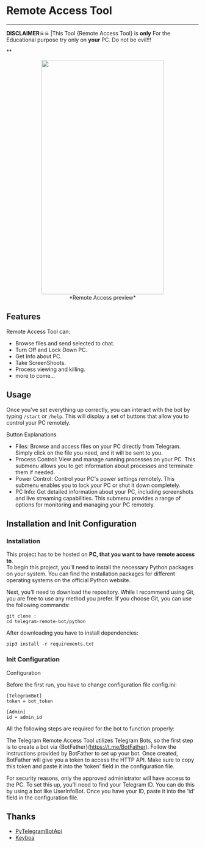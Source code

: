# Remote Access Tool #
***

**DISCLAIMER**☠☠ 
|This Tool {Remote Access Tool} is **only** For the Educational purpose try only on **your** PC. Do not be evil!!! 

**

<p align="center">
    <img src="preview.gif" width="320", height="614"> </br>
    *Remote Access preview*
</p>



## Features ##
 Remote Access Tool can:
- Browse files and send selected to chat.
- Turn Off and Lock Down PC.
- Get Info about PC.
- Take ScreenShoots.
- Process viewing and killing.
- more to come...

## Usage ##

Once you've set everything up correctly, you can interact with the bot by typing `/start` or `/help`. This will display a set of buttons that allow you to control your PC remotely.

Button Explanations

- Files: Browse and access files on your PC directly from Telegram. Simply click on the file you need, and it will be sent to you.
- Process Control: View and manage running processes on your PC. This submenu allows you to get information about processes and        terminate them if needed.
- Power Control: Control your PC's power settings remotely. This submenu enables you to lock your PC or shut it down completely.
- PC Info: Get detailed information about your PC, including screenshots and live streaming capabilities. This submenu provides a range of options for monitoring and managing your PC remotely.


## Installation and Init Configuration ##
### Installation ###
This project has to be hosted on **PC, that you want to have remote access to**. </br>
To begin this project, you'll need to install the necessary Python packages on your system. You can find the installation packages for different operating systems on the official Python website.

Next, you’ll need to download the repository. While I recommend using Git, you are free to use any method you prefer. If you choose Git, you can use the following commands:
```
git clone : 
cd telegram-remote-bot/python
```
After downloading you have to install dependencies:
```
pip3 install -r requirements.txt
```
### Init Configuration ###
Configuration

Before the first run, you have to change configuration file config.ini:
```
[TelegramBot]
token = bot_token

[Admin]
id = admin_id 
```
All the following steps are required for the bot to function properly:

The Telegram Remote Access Tool utilizes Telegram Bots, so the first step is to create a bot via {BotFather}(https://t.me/BotFather). Follow the instructions provided by BotFather to set up your bot. Once created, BotFather will give you a token to access the HTTP API. Make sure to copy this token and paste it into the 'token' field in the configuration file.

For security reasons, only the approved administrator will have access to the PC. To set this up, you'll need to find your Telegram ID. You can do this by using a bot like UserInfoBot. Once you have your ID, paste it into the 'id' field in the configuration file.



## Thanks ##

- [PyTelegramBotApi](https://github.com/eternnoir/pyTelegramBotAPI)
- [Keyboa](https://github.com/torrua/keyboa)
